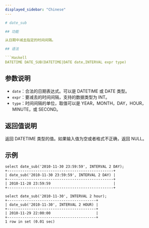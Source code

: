 ```yaml
---
displayed_sidebar: "Chinese"
---

# date_sub

## 功能

从日期中减去指定的时间间隔。

## 语法

```Haskell
DATETIME DATE_SUB(DATETIME|DATE date,INTERVAL expr type)
```

## 参数说明

* `date`：合法的日期表达式。可以是 DATETIME 或 DATE 类型。
* `expr`：要减去的时间间隔，支持的数据类型为 INT。
* `type`：时间间隔的单位，取值可以是 YEAR，MONTH，DAY，HOUR，MINUTE，或 SECOND。

## 返回值说明

返回 DATETIME 类型的值。如果输入值为空或者格式不正确，返回 NULL。

## 示例

```Plain Text
select date_sub('2010-11-30 23:59:59', INTERVAL 2 DAY);
+-------------------------------------------------+
| date_sub('2010-11-30 23:59:59', INTERVAL 2 DAY) |
+-------------------------------------------------+
| 2010-11-28 23:59:59                             |
+-------------------------------------------------+

select date_sub('2010-11-30', INTERVAL 2 hour);
+-----------------------------------------+
| date_sub('2010-11-30', INTERVAL 2 HOUR) |
+-----------------------------------------+
| 2010-11-29 22:00:00                     |
+-----------------------------------------+
1 row in set (0.01 sec)
```